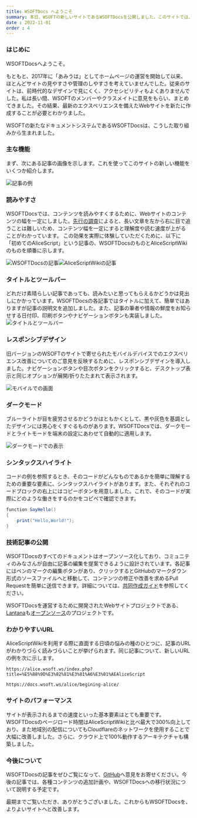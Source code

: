 ```yaml
---
title: WSOFTDocs へようこそ
summary: 本日、WSOFTの新しいサイトであるWSOFTDocsを公開しました。このサイトでは、WSOFTのさまざまな製品に役立つ情報を提供します。
date : 2022-11-01
order : 4
---
```


### はじめに
WSOFTDocsへようこそ。

もともと、2017年に「あみうは」としてホームページの運営を開始して以来、ほとんどサイトの見やすさや管理のしやすさを考えていませんでした。従来のサイトは、前時代的なデザインで見にくく、アクセシビリティもよくありませんでした。私は長い間、WSOFTのメンバーやクラスメイトに意見をもらい、まとめてきました。その結果、最新のエクスペリエンスを備えたWebサイトを新たに作成することが必要とわかりました。

WSOFTの新たなドキュメントシステムであるWSOFTDocsは、こうした取り組みから生まれました。

### 主な機能
まず、次にある記事の画像を示します。これを使ってこのサイトの新しい機能をいくつか紹介します。

![記事の例](media/1.jpg)

### 読みやすさ
WSOFTDocsでは、コンテンツを読みやすくするために、Webサイトのコンテンツの幅を一定にしました。[先行の調査](https://webstyleguide.com/wsg3/7-page-design/6-page-width-line-length.html)によると、長い文章を左から右に目で追うことは難しいため、コンテンツ幅を一定にすると理解度や読む速度が上がることがわかっています。
この効果を実際に体験していただくために、以下に「初めてのAliceScript」という記事の、WSOFTDocsのものとAliceScriptWikiのものを順番に示します。

![WSOFTDocsの記事](media/1.jpg)![AliceScriptWikiの記事](media/2.jpg)

### タイトルとツールバー
どれだけ素晴らしい記事であっても、読みたいと思ってもらえるかどうかは見出しにかかっています。WSOFTDocsの各記事ではタイトルに加えて、簡単ではありますが記事の説明文を追加しました。また、記事の筆者や情報の鮮度をお知らせする日付印、印刷ボタンやナビゲーションボタンも実装しました。
![タイトルとツールバー](media/3.jpg)

### レスポンシブデザイン
旧バージョンのWSOFTのサイトで寄せられたモバイルデバイスでのエクスペリエンス改善についてのご意見を反映するために、レスポンシブデザインを導入しました。ナビゲーションボタンや目次ボタンをクリックすると、デスクトップ表示と同じオプションが展開/折りたたまれて表示されます。

![モバイルでの画面](media/4.jpg)

### ダークモード
ブルーライトが目を疲労させるかどうかはともかくとして、黒や灰色を基調としたデザインには男心をくすぐるものがあります。WSOFTDocsでは、ダークモードとライトモードを端末の設定にあわせて自動的に適用します。

![ダークモードでの表示](media/5.jpg)

### シンタックスハイライト
コードの例を参照するとき、そのコードがどんなものであるかを簡単に理解するための重要な要素に、シンタックスハイライトがあります。また、それぞれのコードブロックの右上にはコピーボタンを用意しました。これで、そのコードが実際にどのような働きをするのかをコピペで確認できます。

```cs title="AliceScript"
function SayHello()
{
    print("Hello,World!");
}
```

### 技術記事の公開

WSOFTDocsのすべてのドキュメントはオープンソース化しており、コミュニティのみなさんが自由に記事の編集を提案できるように設計されています。各記事にはペンのマークの編集ボタンがあり、クリックするとGitHubのマークダウン形式のソースファイルへと移動して、コンテンツの修正や改善を求めるPull Requestを簡単に送信できます。詳細については、[共同作成ガイド](../contribute/index.md+)を参照してください。

WSOFTDocsを運営するために開発されたWebサイトプロジェクトである、[Lantana](https://lantana.wsoft.ws/)も[オープンソース](https://github.com/WSOFT-Project/lantana)のプロジェクトです。

### わかりやすいURL
AliceScriptWikiを利用する際に直面する日頃の悩みの種のひとつに、記事のURLがわかりづらく読みづらいことが挙げられます。同じ記事について、新しいURLの例を次に示します。

```url title="以前のURL"
https://alice.wsoft.ws/index.php?title=%E5%88%9D%E3%82%81%E3%81%A6%E3%81%AEAliceScript
```

```url title="新しいURL"
https://docs.wsoft.ws/alice/begining-alice/
```

### サイトのパフォーマンス
サイトが表示されるまでの速度といった基本要素はとても重要です。WSOFTDocsのページロード時間はAliceScriptWikiと比べ最大で300%向上しており、また地域別の配信についてもCloudflareのネットワークを使用することで大幅に改善しました。さらに、クラウド上で100%動作するアーキテクチャも構築しました。

### 今後について
WSOFTDocsの記事をぜひご覧になって、[GitHub](https://github.com/WSOFT-Project/docs/issues)へ意見をお寄せください。今後の記事では、各種コンテンツの追加計画や、WSOFTDocsへの移行状況について説明する予定です。

最期までご覧いただき、ありがとうございました。これからもWSOFTDocsを、よりよいサイトへと改善します。